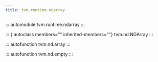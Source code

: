 ```yaml
---
title: tvm.runtime.ndarray
---
```


::: automodule
tvm.runtime.ndarray
:::

::: {.autoclass members="" inherited-members=""}
tvm.nd.NDArray
:::

::: autofunction
tvm.nd.array
:::

::: autofunction
tvm.nd.empty
:::
